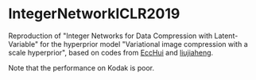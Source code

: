 # IntegerNetworkICLR2019

Reproduction of "Integer Networks for Data Compression with Latent-Variable" for the hyperprior model "Variational image compression with a scale hyperprior", based on codes from [EccHui](https://github.com/EccHui/Integer-Hyper-prior-Network) and [liujiaheng](https://github.com/liujiaheng/compression).

Note that the performance on Kodak is poor.
